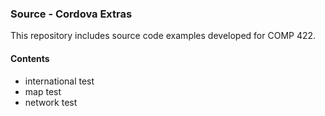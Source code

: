 ### Source - Cordova Extras

This repository includes source code examples developed for COMP 422.

#### Contents
* international test
* map test
* network test
